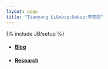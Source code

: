 ```yaml
---
layout: page
title: "Tianyang Li&nbsp;&nbsp;李天阳"
---
```

{% include JB/setup %}

* #### [Blog](/blog.html)
* #### [Research](/research/)

